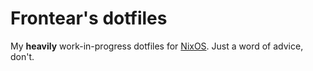 # Frontear's dotfiles
My **heavily** work-in-progress dotfiles for [NixOS](https://nixos.org/).
Just a word of advice, don't. 
